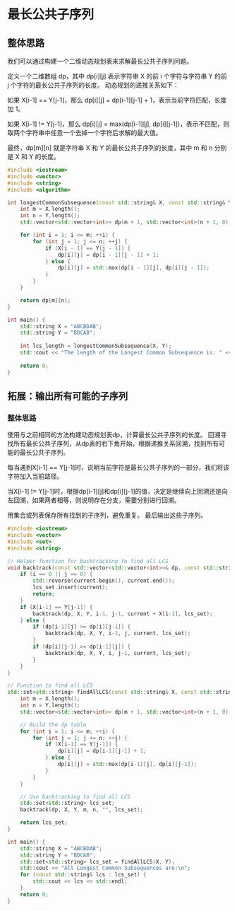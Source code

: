 # 最长公共子序列

## 整体思路

我们可以通过构建一个二维动态规划表来求解最长公共子序列问题。

定义一个二维数组 dp，其中 dp[i][j] 表示字符串 X 的前 i 个字符与字符串 Y 的前 j 个字符的最长公共子序列的长度。
动态规划的递推关系如下：

如果 X[i-1] == Y[j-1]，那么 dp[i][j] = dp[i-1][j-1] + 1，表示当前字符匹配，长度加 1。

如果 X[i-1] != Y[j-1]，那么 dp[i][j] = max(dp[i-1][j], dp[i][j-1])，表示不匹配，则取两个字符串中任意一个去掉一个字符后求解的最大值。

最终，dp[m][n] 就是字符串 X 和 Y 的最长公共子序列的长度，其中 m 和 n 分别是 X 和 Y 的长度。

```C++
#include <iostream>
#include <vector>
#include <string>
#include <algorithm>

int longestCommonSubsequence(const std::string& X, const std::string& Y) {
    int m = X.length();
    int n = Y.length();
    std::vector<std::vector<int>> dp(m + 1, std::vector<int>(n + 1, 0));

    for (int i = 1; i <= m; ++i) {
        for (int j = 1; j <= n; ++j) {
            if (X[i - 1] == Y[j - 1]) {
                dp[i][j] = dp[i - 1][j - 1] + 1;
            } else {
                dp[i][j] = std::max(dp[i - 1][j], dp[i][j - 1]);
            }
        }
    }

    return dp[m][n];
}

int main() {
    std::string X = "ABCBDAB";
    std::string Y = "BDCAB";
    
    int lcs_length = longestCommonSubsequence(X, Y);
    std::cout << "The length of the Longest Common Subsequence is: " << lcs_length << std::endl;
    
    return 0;
}
```

## 拓展：输出所有可能的子序列

### 整体思路

使用与之前相同的方法构建动态规划表dp，计算最长公共子序列的长度。
回溯寻找所有最长公共子序列，从dp表的右下角开始，根据递推关系回溯，找到所有可能的最长公共子序列。

每当遇到X[i-1] == Y[j-1]时，说明当前字符是最长公共子序列的一部分，我们将该字符加入当前路径。

当X[i-1] != Y[j-1]时，根据dp[i-1][j]和dp[i][j-1]的值，决定是继续向上回溯还是向左回溯，如果两者相等，则说明存在分支，需要分别进行回溯。

用集合或列表保存所有找到的子序列，避免重复。
最后输出这些子序列。


```C++
#include <iostream>
#include <vector>
#include <set>
#include <string>

// Helper function for backtracking to find all LCS
void backtrack(const std::vector<std::vector<int>>& dp, const std::string& X, const std::string& Y, int i, int j, std::string current, std::set<std::string>& lcs_set) {
    if (i == 0 || j == 0) {
        std::reverse(current.begin(), current.end());
        lcs_set.insert(current);
        return;
    }
    if (X[i-1] == Y[j-1]) {
        backtrack(dp, X, Y, i-1, j-1, current + X[i-1], lcs_set);
    } else {
        if (dp[i-1][j] >= dp[i][j-1]) {
            backtrack(dp, X, Y, i-1, j, current, lcs_set);
        }
        if (dp[i][j-1] >= dp[i-1][j]) {
            backtrack(dp, X, Y, i, j-1, current, lcs_set);
        }
    }
}

// Function to find all LCS
std::set<std::string> findAllLCS(const std::string& X, const std::string& Y) {
    int m = X.length();
    int n = Y.length();
    std::vector<std::vector<int>> dp(m + 1, std::vector<int>(n + 1, 0));

    // Build the dp table
    for (int i = 1; i <= m; ++i) {
        for (int j = 1; j <= n; ++j) {
            if (X[i-1] == Y[j-1]) {
                dp[i][j] = dp[i-1][j-1] + 1;
            } else {
                dp[i][j] = std::max(dp[i-1][j], dp[i][j-1]);
            }
        }
    }

    // Use backtracking to find all LCS
    std::set<std::string> lcs_set;
    backtrack(dp, X, Y, m, n, "", lcs_set);

    return lcs_set;
}

int main() {
    std::string X = "ABCBDAB";
    std::string Y = "BDCAB";
    std::set<std::string> lcs_set = findAllLCS(X, Y);
    std::cout << "All Longest Common Subsequences are:\n";
    for (const std::string& lcs : lcs_set) {
        std::cout << lcs << std::endl;
    }
    return 0;
}

```